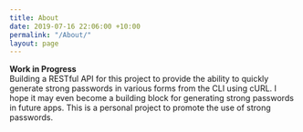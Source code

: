 ```yaml
---
title: About
date: 2019-07-16 22:06:00 +10:00
permalink: "/About/"
layout: page
---
```


**Work in Progress** <br>
Building a RESTful API for this project to provide the ability to quickly generate strong passwords in various forms from the CLI using cURL.
I hope it may even become a building block for generating strong passwords in future apps. This is a personal project to promote the use of strong passwords.